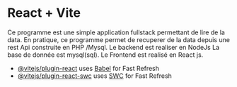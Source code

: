 # React + Vite

Ce programme est une simple application fullstack permettant de lire de la data.
En pratique, ce programme permet de recuperer de la data depuis une rest Api construite en PHP /Mysql.
Le backend est realiser en NodeJs La base de donnée est mysql(sql).
Le Frontend est realisé en React js.








- [@vitejs/plugin-react](https://github.com/vitejs/vite-plugin-react/blob/main/packages/plugin-react/README.md) uses [Babel](https://babeljs.io/) for Fast Refresh
- [@vitejs/plugin-react-swc](https://github.com/vitejs/vite-plugin-react-swc) uses [SWC](https://swc.rs/) for Fast Refresh
